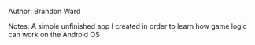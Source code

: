 Author: Brandon Ward

Notes: A simple unfinished app I created in order to learn how game logic can work on the Android OS
